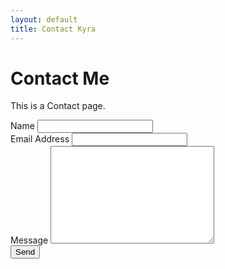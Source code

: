 ```yaml
---
layout: default
title: Contact Kyra
---
```


<div id="contact">
  <h1 class="pageTitle">Contact Me</h1>
  <div class="contactContent">
    <p class="intro">This is a Contact page.</p>
  </div>
  <form action="https://formspree.io/magichuihui@mail.com" method="POST">
    <label for="name">Name</label>
    <input type="text" id="name" name="name" class="full-width"><br>
    <label for="email">Email Address</label>
    <input type="email" id="email" name="_replyto" class="full-width"><br>
    <label for="message">Message</label>
    <textarea name="message" id="message" cols="30" rows="10" class="full-width"></textarea><br>
    <input type="submit" value="Send" class="button">
  </form>
</div>
